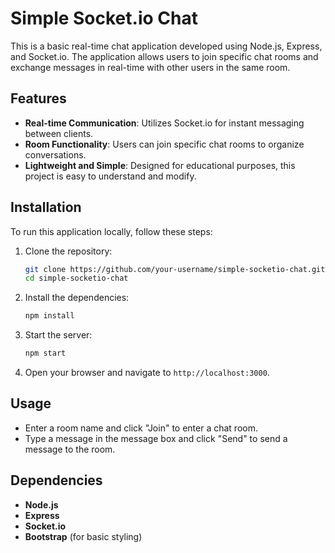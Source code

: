 # Simple Socket.io Chat

This is a basic real-time chat application developed using Node.js, Express, and Socket.io. The application allows users to join specific chat rooms and exchange messages in real-time with other users in the same room.

## Features

- **Real-time Communication**: Utilizes Socket.io for instant messaging between clients.
- **Room Functionality**: Users can join specific chat rooms to organize conversations.
- **Lightweight and Simple**: Designed for educational purposes, this project is easy to understand and modify.

## Installation

To run this application locally, follow these steps:

1. Clone the repository:

   ```bash
   git clone https://github.com/your-username/simple-socketio-chat.git
   cd simple-socketio-chat
   ```

2. Install the dependencies:

   ```bash
   npm install
   ```

3. Start the server:

   ```bash
   npm start
   ```

4. Open your browser and navigate to `http://localhost:3000`.

## Usage

- Enter a room name and click "Join" to enter a chat room.
- Type a message in the message box and click "Send" to send a message to the room.

## Dependencies

- **Node.js**
- **Express**
- **Socket.io**
- **Bootstrap** (for basic styling)
